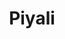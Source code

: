 ---
title: "Piyali"
title_bn: "পিয়ালী নদী"
description: "Piyali river starts from the Satgaon bil and first stream ends at the Pagna bil, second stream ends at the Halda river."
---